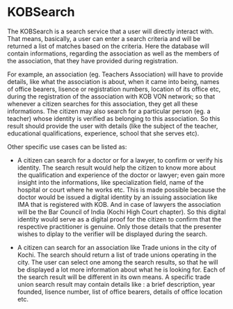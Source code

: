 # KOBSearch

The KOBSearch is a search service that a user will directly interact with. That means, basically, a user can enter a search criteria and will be returned a list of matches based on the criteria. Here the database will contain informations, regarding the association as well as the members of the association, that they have provided during registration. 

For example, an association (eg. Teachers Association) will have to provide details, like what the association is about, when it came into being, names of office bearers, lisence or registration numbers, location of its office etc, during the registration of the association with KOB VON network; so that whenever a citizen searches for this association, they get all these informations. The citizen may also search for a particular person (eg. a teacher) whose identity is verified as belonging to this association. So this result should provide the user with details (like the subject of the teacher, educational qualifications, experience, school that she serves etc).

Other specific use cases can be listed as:
-	A citizen can search for a doctor or for a lawyer, to confirm or verify his identity. The search result would help the citizen to know more about the qualification and experience of the doctor or lawyer; even gain more insight into the informations, like specialization field, name of the hospital or court where he works etc. This is made possible because the doctor would be issued a digital identity by an  issuing association like IMA that is registered with KOB. And in case of lawyers the association will be the Bar Council of India (Kochi High Court chapter). So this digital identity would serve as a digital proof for the citizen to confirm that the respective practitioner is genuine. Only those details that  the presenter wishes to diplay to the verifier will be displayed during the search.

-	A citizen can search for an association like Trade unions in the city of Kochi. The search should return a list of trade unions operating in the city. The user can select one among the search results, so that he will be displayed a lot more information about what he is looking for. Each of the search result will be different in its own means. A specific trade union search result may contain details like : a brief description, year founded, lisence number, list of office bearers, details of office location etc.
